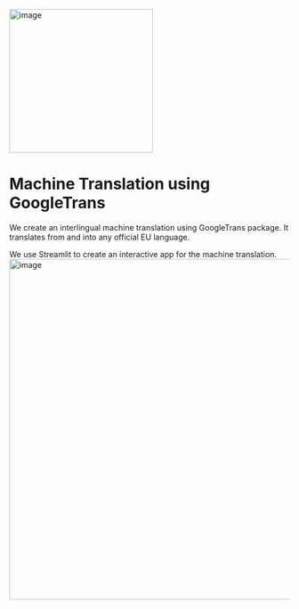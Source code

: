 <img width="258" alt="image" src="https://github.com/oubbatimo/bridgeai_Translator/assets/92709052/56516ad2-73f7-407c-a345-ddc0da4db959">

# Machine Translation using GoogleTrans
We create an interlingual machine translation using GoogleTrans package. It translates from and into any official EU language.   

We use Streamlit to create an interactive app for  the machine translation.
<img width="612" alt="image" src="https://github.com/oubbatimo/bridgeai_Translator/assets/92709052/ed625b5e-801a-41a3-81fa-8ddb83491cac">
